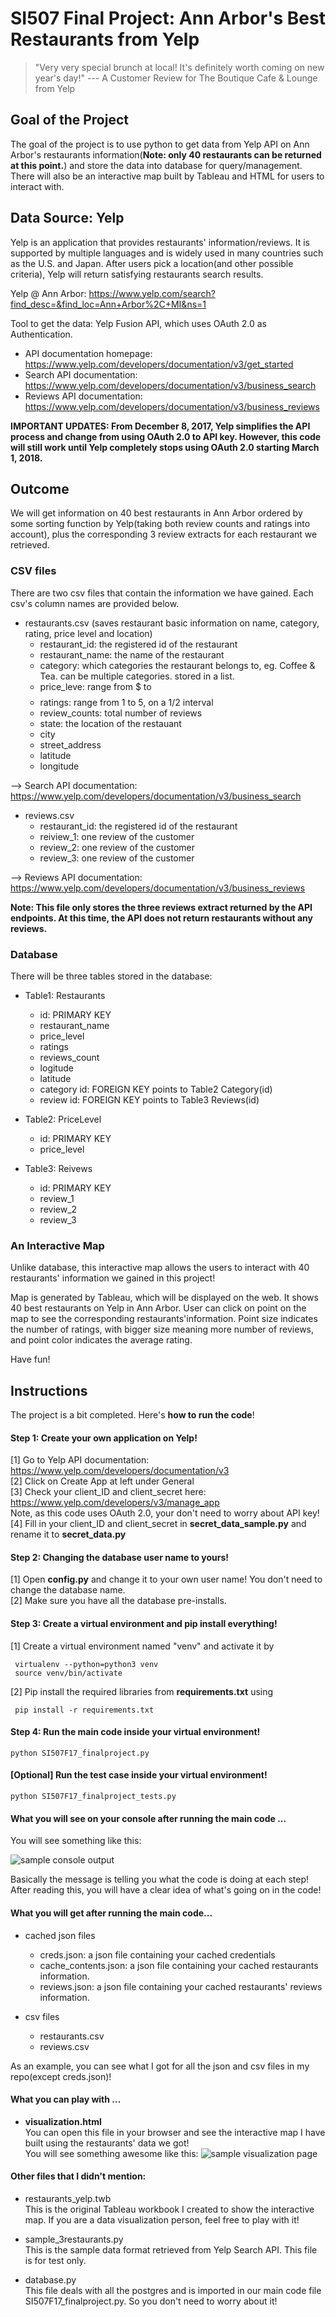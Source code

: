 # SI507 Final Project: Ann Arbor's Best Restaurants from Yelp


>  "Very very special brunch at local! It's definitely worth coming on new year's day!" 
                                                             --- A Customer Review for The Boutique Cafe & Lounge from Yelp


## Goal of the Project

The goal of the project is to use python to get data from Yelp API on Ann Arbor's restaurants information(**Note: only 40 restaurants can be returned at this point.**) and store the data into database for query/management. There will also be an interactive map built by Tableau and HTML for users to interact with. 

## Data Source: Yelp

Yelp is an application that provides restaurants' information/reviews. It is supported by multiple languages and is widely used in many countries such as the U.S. and Japan. After users pick a location(and other possible criteria), Yelp will return satisfying restaurants search results. 

Yelp @ Ann Arbor: https://www.yelp.com/search?find_desc=&find_loc=Ann+Arbor%2C+MI&ns=1

Tool to get the data: Yelp Fusion API, which uses OAuth 2.0 as Authentication.
  * API documentation homepage: https://www.yelp.com/developers/documentation/v3/get_started
  * Search API documentation: https://www.yelp.com/developers/documentation/v3/business_search
  * Reviews API documentation: https://www.yelp.com/developers/documentation/v3/business_reviews

**IMPORTANT UPDATES: From December 8, 2017, Yelp simplifies the API process and change from using OAuth 2.0 to API key. However, this code will still work until Yelp completely stops using OAuth 2.0 starting March 1, 2018.**

## Outcome

We will get information on 40 best restaurants in Ann Arbor ordered by some sorting function by Yelp(taking both review counts and ratings into account), plus the corresponding 3 review extracts for each restaurant we retrieved.

### CSV files

There are two csv files that contain the information we have gained. Each csv's column names are provided below.

* restaurants.csv (saves restaurant basic information on name, category, rating, price level and location)
  * restaurant_id: the registered id of the restaurant
  * restaurant_name: the name of the restaurant
  * category: which categories the restaurant belongs to, eg. Coffee & Tea. can be multiple categories. stored in a list.
  * price_leve: range from $ to $$$$
  * ratings: range from 1 to 5, on a 1/2 interval
  * review_counts: total number of reviews
  * state: the location of the restauant
  * city
  * street_address
  * latitude
  * longitude
  
--> Search API documentation: https://www.yelp.com/developers/documentation/v3/business_search


* reviews.csv
   * restaurant_id: the registered id of the restaurant
   * reiview_1: one review of the customer
   * review_2: one review of the customer
   * review_3: one review of the customer

--> Reviews API documentation: https://www.yelp.com/developers/documentation/v3/business_reviews


**Note: This file only stores the three reviews extract returned by the API endpoints. At this time, the API does not return restaurants without any reviews.** 


### Database

There will be three tables stored in the database:

* Table1: Restaurants
  * id: PRIMARY KEY
  * restaurant_name
  * price_level
  * ratings
  * reviews_count
  * logitude
  * latitude
  * category id: FOREIGN KEY points to Table2 Category(id)
  * review id:  FOREIGN KEY points to Table3 Reviews(id)
  
  
* Table2: PriceLevel
  * id: PRIMARY KEY
  * price_level
  
* Table3: Reivews
  * id: PRIMARY KEY
  * review_1
  * review_2
  * review_3
  
  
### An Interactive Map

Unlike database, this interactive map allows the users to interact with 40 restaurants' information we gained in this project! 

Map is generated by Tableau, which will be displayed on the web. It shows 40 best restaurants on Yelp in Ann Arbor. User can click on point on the map to see the corresponding restaurants'information. Point size indicates the number of ratings, with bigger size meaning more number of reviews, and point color indicates the average rating.

Have fun!


## Instructions
The project is a bit completed. Here's **how to run the code**!
#### Step 1: Create your own application on Yelp!
 [1] Go to Yelp API documentation: https://www.yelp.com/developers/documentation/v3 <br/>
 [2] Click on Create App at left under General <br/>
 [3] Check your client_ID and client_secret here: https://www.yelp.com/developers/v3/manage_app <br/>
     Note, as this code uses OAuth 2.0, your don't need to worry about API key! <br/>
 [4] Fill in your client_ID and client_secret in **secret_data_sample.py** and rename it to **secret_data.py**

#### Step 2: Changing the database user name to yours!
 [1] Open **config.py** and change it to your own user name! You don't need to change the database name.<br/>
 [2] Make sure you have all the database pre-installs.
 
#### Step 3: Create a virtual environment and pip install everything!
 [1] Create a virtual environment named "venv" and activate it by <br/>
```
 virtualenv --python=python3 venv
 source venv/bin/activate
```
 [2] Pip install the required libraries from **requirements.txt** using <br/>
```
 pip install -r requirements.txt
```
 #### Step 4: Run the main code inside your virtual environment!
 ```
 python SI507F17_finalproject.py
```

 #### [Optional] Run the test case inside your virtual environment!
 ```
 python SI507F17_finalproject_tests.py
```

 #### What you will see on your console after running the main code ...
 You will see something like this:
 
 ![sample console output](https://github.com/Epoch-Mengying/SI507_Final_Project/blob/master/Screenshot_Console.png)
 
 Basically the message is telling you what the code is doing at each step! After reading this, you will have a clear idea of what's going on in the code!
 
 #### What you will get after running the main code...
 * cached json files
    * creds.json:  a json file containing your cached credentials
    * cache_contents.json: a json file containing your cached restaurants information. 
    * reviews.json: a json file containing your cached restaurants' reviews information.
  
 * csv files
    * restaurants.csv
    * reviews.csv
  
 As an example, you can see what I got for all the json and csv files in my repo(except creds.json)!
 #### What you can play with ...
 * **visualization.html**   <br/>
  You can open this file in your browser and see the interactive map I have built using the restaurants' data we got! <br/>
  You will see something awesome like this: ![sample visualization page](https://github.com/Epoch-Mengying/SI507_Final_Project/blob/master/Screenshot_InteractionMap.png)
  

#### Other files that I didn't mention:
 * restaurants_yelp.twb   <br/>
  This is the original Tableau workbook I created to show the interactive map. If you are a data visualization person, feel free to play with it!
  
 * sample_3restaurants.py   <br/>
 This is the sample data format retrieved from Yelp Search API. This file is for test only.
 
 * database.py   <br/>
 This file deals with all the postgres and is imported in our main code file SI507F17_finalproject.py. So you don't need to worry about it!






